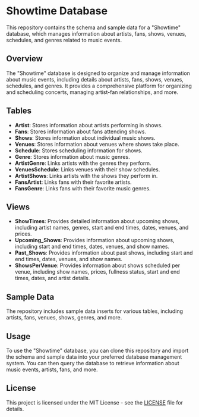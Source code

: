# Showtime Database

This repository contains the schema and sample data for a "Showtime" database, which manages information about artists, fans, shows, venues, schedules, and genres related to music events.

## Overview

The "Showtime" database is designed to organize and manage information about music events, including details about artists, fans, shows, venues, schedules, and genres. It provides a comprehensive platform for organizing and scheduling concerts, managing artist-fan relationships, and more.

## Tables

- **Artist**: Stores information about artists performing in shows.
- **Fans**: Stores information about fans attending shows.
- **Shows**: Stores information about individual music shows.
- **Venues**: Stores information about venues where shows take place.
- **Schedule**: Stores scheduling information for shows.
- **Genre**: Stores information about music genres.
- **ArtistGenre**: Links artists with the genres they perform.
- **VenuesSchedule**: Links venues with their show schedules.
- **ArtistShows**: Links artists with the shows they perform in.
- **FansArtist**: Links fans with their favorite artists.
- **FansGenre**: Links fans with their favorite music genres.

## Views

- **ShowTimes**: Provides detailed information about upcoming shows, including artist names, genres, start and end times, dates, venues, and prices.
- **Upcoming_Shows**: Provides information about upcoming shows, including start and end times, dates, venues, and show names.
- **Past_Shows**: Provides information about past shows, including start and end times, dates, venues, and show names.
- **ShowsPerVenue**: Provides information about shows scheduled per venue, including show names, prices, fullness status, start and end times, dates, and artist details.

## Sample Data

The repository includes sample data inserts for various tables, including artists, fans, venues, shows, genres, and more.

## Usage

To use the "Showtime" database, you can clone this repository and import the schema and sample data into your preferred database management system. You can then query the database to retrieve information about music events, artists, fans, and more.

## License

This project is licensed under the MIT License - see the [LICENSE](LICENSE) file for details.
